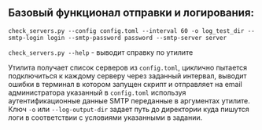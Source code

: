 ## Базовый функционал отправки и логирования:

`check_servers.py --config config.toml --interval 60 -o log_test_dir --smtp-login login --smtp-password password --smtp-server server`

`check_servers.py --help` - выводит справку по утилите

Утилита получает список серверов из `config.toml`, циклично пытается подключиться к каждому серверу через заданный интервал, выводит ошибки в терминал в котором запущен скрипт и отправляет на email администратора указанный в `config.toml` используя аутентификационные данные SMTP переданные в аргументах утилите. 
Ключ `-o` или `--log-output-dir` задает путь до директории куда пишутся логи в соответствии с условиями указанными в задании.
